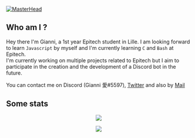[![MasterHead](https://cdn.discordapp.com/attachments/507551445021753370/1043140733223321600/banner_1.png)](https://github.com/CapucheGianni)

## Who am I ?
Hey there I'm Gianni, a 1st year Epitech student in Lille. I am looking forward to learn `Javascript` by myself and I'm currently learning `C` and `Bash` at Epitech.  
I'm currently working on multiple projects related to Epitech but I aim to participate in the creation and the development of a Discord bot in the future.

You can contact me on Discord (Gianni 愛#5597), [Twitter](https://twitter.com/CapucheGianni) and also by [Mail](mailto:gianni.henriques@gmail.com)

## Some stats

<div align="center">
  
<!-- ![](https://github-readme-stats.vercel.app/api/top-langs/?username=capuchegianni&layout=compact&theme=tokyonight) -->
  
![](https://github-readme-stats.vercel.app/api?username=capuchegianni&hide=stars,issues&count_private=true&show_icons=true&theme=tokyonight)

![](http://github-readme-streak-stats.herokuapp.com?user=leodumont444&theme=tokyonight&border_radius=3)
  
</div>
